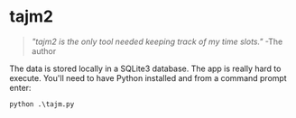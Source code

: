 # tajm2

> _"tajm2 is the only tool needed keeping track of my time slots."_ -The author

The data is stored locally in a SQLite3 database. The app is really hard to execute. You'll need to have Python installed and from a command prompt enter:

```
python .\tajm.py
```